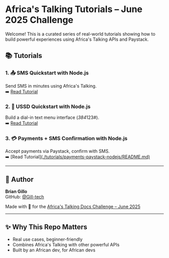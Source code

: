 # Africa's Talking Tutorials – June 2025 Challenge

Welcome! This is a curated series of real-world tutorials showing how to build powerful experiences using Africa's Talking APIs and Paystack.

## 📚 Tutorials

### 1. 📤 SMS Quickstart with Node.js  
Send SMS in minutes using Africa's Talking.  
➡️ [Read Tutorial](./tutorials/sms-quickstart-nodejs/README.md)

### 2. 📲 USSD Quickstart with Node.js  
Build a dial-in text menu interface (*384*123#).  
➡️ [Read Tutorial](./tutorials/ussd-quickstart-nodejs/README.md)

### 3. 💳 Payments + SMS Confirmation with Node.js  
Accept payments via Paystack, confirm with SMS.  
➡️ [Read Tutorial][(./tutorials/payments-paystack-nodejs/README.md)](https://github.com/Gill-tech/africas-talking-tutorials-2025/tree/main/tutorials/payments-paystack-nodejs/assets)

---

## 🙌 Author

**Brian Gillo**  
GitHub: [@Gill-tech](https://github.com/Gill-tech)

Made with 💛 for the [Africa's Talking Docs Challenge – June 2025](https://africastalking.com)

---

## ✨ Why This Repo Matters

- Real use cases, beginner-friendly
- Combines Africa's Talking with other powerful APIs
- Built by an African dev, for African devs
